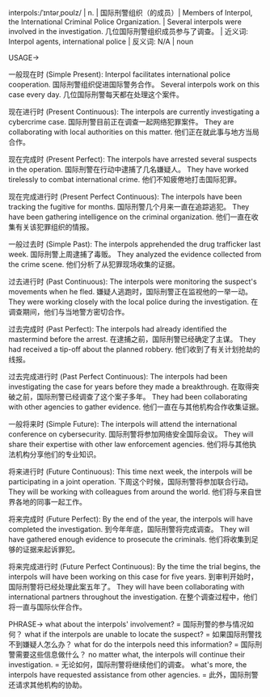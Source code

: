 interpols:/ˈɪntərˌpoʊlz/ | n. | 国际刑警组织（的成员）| Members of Interpol, the International Criminal Police Organization. | Several interpols were involved in the investigation.  几位国际刑警组织成员参与了调查。 | 近义词: Interpol agents, international police | 反义词:  N/A | noun


USAGE->

一般现在时 (Simple Present):
Interpol facilitates international police cooperation. 国际刑警组织促进国际警务合作。
Several interpols work on this case every day. 几位国际刑警每天都在处理这个案件。

现在进行时 (Present Continuous):
The interpols are currently investigating a cybercrime case. 国际刑警目前正在调查一起网络犯罪案件。
They are collaborating with local authorities on this matter.  他们正在就此事与地方当局合作。


现在完成时 (Present Perfect):
The interpols have arrested several suspects in the operation. 国际刑警在行动中逮捕了几名嫌疑人。
They have worked tirelessly to combat international crime.  他们不知疲倦地打击国际犯罪。


现在完成进行时 (Present Perfect Continuous):
The interpols have been tracking the fugitive for months. 国际刑警几个月来一直在追踪逃犯。
They have been gathering intelligence on the criminal organization.  他们一直在收集有关该犯罪组织的情报。


一般过去时 (Simple Past):
The interpols apprehended the drug trafficker last week. 国际刑警上周逮捕了毒贩。
They analyzed the evidence collected from the crime scene.  他们分析了从犯罪现场收集的证据。


过去进行时 (Past Continuous):
The interpols were monitoring the suspect's movements when he fled. 嫌疑人逃跑时，国际刑警正在监视他的一举一动。
They were working closely with the local police during the investigation.  在调查期间，他们与当地警方密切合作。


过去完成时 (Past Perfect):
The interpols had already identified the mastermind before the arrest. 在逮捕之前，国际刑警已经确定了主谋。
They had received a tip-off about the planned robbery.  他们收到了有关计划抢劫的线报。


过去完成进行时 (Past Perfect Continuous):
The interpols had been investigating the case for years before they made a breakthrough. 在取得突破之前，国际刑警已经调查了这个案子多年。
They had been collaborating with other agencies to gather evidence.  他们一直在与其他机构合作收集证据。


一般将来时 (Simple Future):
The interpols will attend the international conference on cybersecurity. 国际刑警将参加网络安全国际会议。
They will share their expertise with other law enforcement agencies.  他们将与其他执法机构分享他们的专业知识。


将来进行时 (Future Continuous):
This time next week, the interpols will be participating in a joint operation. 下周这个时候，国际刑警将参加联合行动。
They will be working with colleagues from around the world.  他们将与来自世界各地的同事一起工作。


将来完成时 (Future Perfect):
By the end of the year, the interpols will have completed the investigation. 到今年年底，国际刑警将完成调查。
They will have gathered enough evidence to prosecute the criminals.  他们将收集到足够的证据来起诉罪犯。


将来完成进行时 (Future Perfect Continuous):
By the time the trial begins, the interpols will have been working on this case for five years. 到审判开始时，国际刑警将已经处理此案五年了。
They will have been collaborating with international partners throughout the investigation.  在整个调查过程中，他们将一直与国际伙伴合作。


PHRASE->
what about the interpols' involvement? = 国际刑警的参与情况如何？
what if the interpols are unable to locate the suspect? = 如果国际刑警找不到嫌疑人怎么办？
what for do the interpols need this information? = 国际刑警需要这些信息做什么？
no matter what, the interpols will continue their investigation. = 无论如何，国际刑警将继续他们的调查。
what's more, the interpols have requested assistance from other agencies. = 此外，国际刑警还请求其他机构的协助。

